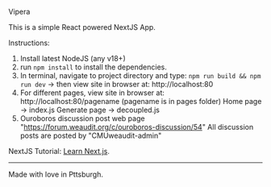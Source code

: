 Vipera

This is a simple React powered NextJS App.

Instructions:
1. Install latest NodeJS (any v18+)
2. run `npm install` to install the dependencies.
3. In terminal, navigate to project directory and type:  `npm run build && npm run dev`  -> then view site in browser at: http://localhost:80
4. For different pages, view site in browser at: http://localhost:80/pagename (pagename is in pages folder)
    Home page -> index.js
    Generate page -> decoupled.js
5. Ouroboros discussion post web page "https://forum.weaudit.org/c/ouroboros-discussion/54"
    All discussion posts are posted by "CMUweaudit-admin"

NextJS Tutorial: [Learn Next.js](https://nextjs.org/learn).

---

Made with love in Pttsburgh.
